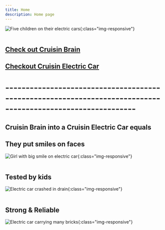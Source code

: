 ```yaml
---
title: Home
description: Home page
---
```


![Five children on their electric cars](/five-kids-and-cars.jpg){:class="img-responsive"}
<br/><br/>


## [Check out Cruisin Brain](/cruisin-brain/index.md)

## [Checkout Cruisin Electric Car](/diy/index.md)

# ------------------------------------------------------------------------------------------------------------

## Cruisin Brain into a Cruisin Electric Car equals

## They put smiles on faces
![Girl with big smile on electric car](/sophie-birthday.jpg){:class="img-responsive"}
<br/><br/>

## Tested by kids
![Electric car crashed in drain](/ethan-crash-drain.jpg){:class="img-responsive"}
<br/><br/>

## Strong & Reliable
![Electric car carrying many bricks](/ethan-bricks.jpg){:class="img-responsive"}
